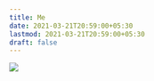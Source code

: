 ```yaml
---
title: Me
date: 2021-03-21T20:59:00+05:30
lastmod: 2021-03-21T20:59:00+05:30
draft: false
---
```


![](http://anir0y.in/assets/images/ani-186x186.png)